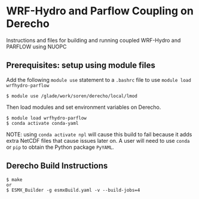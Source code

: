 # WRF-Hydro and Parflow Coupling on Derecho
Instructions and files for building and running coupled WRF-Hydro and PARFLOW using NUOPC

## Prerequisites: setup using module files
Add the following `module use` statement to a `.bashrc` file to use `module load wrfhydro-parflow`
```
$ module use /glade/work/soren/derecho/local/lmod
```
Then load modules and set environment variables on Derecho.
```
$ module load wrfhydro-parflow
$ conda activate conda-yaml
```
NOTE: using `conda activate npl` will cause this build to fail because it adds extra NetCDF files that cause issues later on. A user will need to use `conda` or `pip` to obtain the Python package `PyYAML`.


## Derecho Build Instructions
```
$ make
or
$ ESMX_Builder -g esmxBuild.yaml -v --build-jobs=4
```
